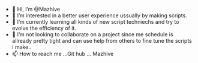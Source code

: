 - 👋 Hi, I’m @Mazhive
- 👀 I’m interested in a better user experience ussually by making scripts.
- 🌱 I’m currently learning all kinds of new script techniechs and try to evolve the efficiency of it. 
- 💞️ I’m not looking to collaborate on a project  since me schedule is allready pretty tight and can use help from others to fine tune the scripts i make..
- 📫 How to reach me ...Git hub ... Mazhive

<!---
Mazhive/Mazhive is a ✨ special ✨ repository because its `README.md` (this file) appears on your GitHub profile.
You can click the Preview link to take a look at your changes.
--->

